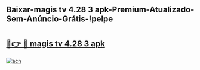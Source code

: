 
## Baixar-magis tv 4.28 3 apk-Premium-Atualizado-Sem-Anúncio-Grátis-!pelpe

# <h2><a href="https://andorid.site?title=magis_tv_4.28_3_apk&ref=27">🔗👉 🔴 magis tv 4.28 3 apk</a></h2>

[![acn](https://github.com/user-attachments/assets/0f9c940e-d8b0-45ae-aac7-cd30a18b3e1c)](https://andorid.site?title=magis_tv_4.28_3_apk&ref=27)

